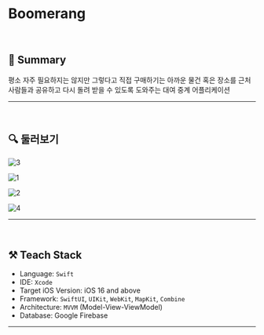# **Boomerang**

<br>

## 📝 **Summary**

평소 자주 필요하지는 않지만 그렇다고 직접 구매하기는 아까운 물건 혹은 장소를 근처 사람들과 공유하고 다시 돌려 받을 수 있도록 도와주는 대여 중계 어플리케이션

---

<br>

## **🔍 둘러보기**

![3](https://github.com/2023-Summer-Project/Boomerang_iOS/assets/103043741/ab1c68bf-44f8-438f-8265-14c39d7d812e)

![1](https://github.com/2023-Summer-Project/Boomerang_iOS/assets/103043741/74e28679-93b6-4f0e-b897-fa2430b203fc)

![2](https://github.com/2023-Summer-Project/Boomerang_iOS/assets/103043741/4001e2f5-9002-4699-b1b6-5fa045e45452)

![4](https://github.com/2023-Summer-Project/Boomerang_iOS/assets/103043741/fb502db8-05b8-4835-ab36-1b0ee9212fb7)

---

<br>

## **⚒️ Teach Stack**
- Language: `Swift`
- IDE: `Xcode`
- Target iOS Version: iOS 16 and above
- Framework: `SwiftUI`, `UIKit`, `WebKit`, `MapKit`, `Combine`
- Architecture: `MVVM` (Model-View-ViewModel)
- Database: Google Firebase

---